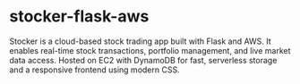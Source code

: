 # stocker-flask-aws
Stocker is a cloud-based stock trading app built with Flask and AWS. It enables real-time stock transactions, portfolio management, and live market data access. Hosted on EC2 with DynamoDB for fast, serverless storage and a responsive frontend using modern CSS.
